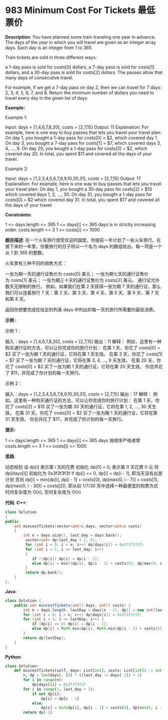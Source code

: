 # 983 Minimum Cost For Tickets 最低票价

__Description__:
You have planned some train traveling one year in advance. The days of the year in which you will travel are given as an integer array days. Each day is an integer from 1 to 365.

Train tickets are sold in three different ways:

a 1-day pass is sold for costs[0] dollars,
a 7-day pass is sold for costs[1] dollars, and
a 30-day pass is sold for costs[2] dollars.
The passes allow that many days of consecutive travel.

For example, if we get a 7-day pass on day 2, then we can travel for 7 days: 2, 3, 4, 5, 6, 7, and 8.
Return the minimum number of dollars you need to travel every day in the given list of days.

__Example:__

Example 1:

Input: days = [1,4,6,7,8,20], costs = [2,7,15]
Output: 11
Explanation: For example, here is one way to buy passes that lets you travel your travel plan:
On day 1, you bought a 1-day pass for costs[0] = $2, which covered day 1.
On day 3, you bought a 7-day pass for costs[1] = $7, which covered days 3, 4, ..., 9.
On day 20, you bought a 1-day pass for costs[0] = $2, which covered day 20.
In total, you spent $11 and covered all the days of your travel.

Example 2:

Input: days = [1,2,3,4,5,6,7,8,9,10,30,31], costs = [2,7,15]
Output: 17
Explanation: For example, here is one way to buy passes that lets you travel your travel plan:
On day 1, you bought a 30-day pass for costs[2] = $15 which covered days 1, 2, ..., 30.
On day 31, you bought a 1-day pass for costs[0] = $2 which covered day 31.
In total, you spent $17 and covered all the days of your travel.

__Constraints:__

1 <= days.length <= 365
1 <= days[i] <= 365
days is in strictly increasing order.
costs.length == 3
1 <= costs[i] <= 1000

__题目描述__:
在一个火车旅行很受欢迎的国度，你提前一年计划了一些火车旅行。在接下来的一年里，你要旅行的日子将以一个名为 days 的数组给出。每一项是一个从 1 到 365 的整数。

火车票有三种不同的销售方式：

一张为期一天的通行证售价为 costs[0] 美元；
一张为期七天的通行证售价为 costs[1] 美元；
一张为期三十天的通行证售价为 costs[2] 美元。
通行证允许数天无限制的旅行。 例如，如果我们在第 2 天获得一张为期 7 天的通行证，那么我们可以连着旅行 7 天：第 2 天、第 3 天、第 4 天、第 5 天、第 6 天、第 7 天和第 8 天。

返回你想要完成在给定的列表 days 中列出的每一天的旅行所需要的最低消费。

__示例 :__

示例 1：

输入：days = [1,4,6,7,8,20], costs = [2,7,15]
输出：11
解释：
例如，这里有一种购买通行证的方法，可以让你完成你的旅行计划：
在第 1 天，你花了 costs[0] = $2 买了一张为期 1 天的通行证，它将在第 1 天生效。
在第 3 天，你花了 costs[1] = $7 买了一张为期 7 天的通行证，它将在第 3, 4, ..., 9 天生效。
在第 20 天，你花了 costs[0] = $2 买了一张为期 1 天的通行证，它将在第 20 天生效。
你总共花了 $11，并完成了你计划的每一天旅行。

示例 2：

输入：days = [1,2,3,4,5,6,7,8,9,10,30,31], costs = [2,7,15]
输出：17
解释：
例如，这里有一种购买通行证的方法，可以让你完成你的旅行计划：
在第 1 天，你花了 costs[2] = $15 买了一张为期 30 天的通行证，它将在第 1, 2, ..., 30 天生效。
在第 31 天，你花了 costs[0] = $2 买了一张为期 1 天的通行证，它将在第 31 天生效。
你总共花了 $17，并完成了你计划的每一天旅行。

__提示:__

1 <= days.length <= 365
1 <= days[i] <= 365
days 按顺序严格递增
costs.length == 3
1 <= costs[i] <= 1000

__思路__:

动态规划
设 dp[i] 表示第 i 天的花费
初始化 dp[0] = 0, 表示第 0 天花费 0 元
将 dp[days[i]] 初始化为 0x3f3f3f3f
if dp[i] == 0, dp[i] = dp[i - 1], 即当天没有出游计划
否则 dp[i] = min(dp[i], dp[i - 1] + costs[0], dp[max(0, i - 7)] + costs[1], dp[max(0, i - 30)] + costs[2]), 即从前 1/7/30 天中选择一种最便宜的购票方式
时间复杂度为 O(n), 空间复杂度为 O(n)

__代码__:
__C++__:

```C++
class Solution 
{
public:
    int mincostTickets(vector<int>& days, vector<int>& costs) 
    {
        int n = days.size(), last_day = days.back();
         vector<int> dp(last_day + 1, 0);
         for (int i = 0; i < n; i++) dp[days[i]] = 0x3f3f3f3f;
         for (int i = 1; i <= last_day; i++)
         {
            if (!dp[i]) dp[i] = dp[i - 1];
            else dp[i] = min({dp[i], dp[i - 1] + costs[0], dp[max(0, i - 7)] + costs[1], dp[max(0, i - 30)] + costs[2]});
         }
         return dp.back();
    }
};
```

__Java__:

```Java
class Solution {
    public int mincostTickets(int[] days, int[] costs) {
        int n = days.length, lastDay = days[n - 1], dp[] = new int[lastDay + 1];
        for (int i = 0; i < n; i++) dp[days[i]] = 0x3f3f3f3f;
        for (int i = 1; i <= lastDay; i++) {
            if (dp[i] == 0) dp[i] = dp[i - 1];
            else dp[i] = Math.min(dp[i], Math.min(dp[i - 1] + costs[0], Math.min(dp[Math.max(0, i - 7)] + costs[1], dp[Math.max(0, i - 30)] + costs[2])));
        }
        return dp[lastDay];
    }
}
```

__Python__:

```Python
class Solution:
    def mincostTickets(self, days: List[int], costs: List[int]) -> int:
        n, dp = len(days), [0] * ((last_day := days[-1]) + 1)
        for i in range(n):
            dp[days[i]] = 0x3f3f3f3f
        for i in range(1, last_day + 1):
            if not dp[i]:
                dp[i] = dp[i - 1]
            else:
                dp[i] = min(dp[i], dp[i - 1] + costs[0], dp[max(0, i - 7)] + costs[1], dp[max(0, i - 30)] + costs[2])
        return dp[-1]
```

